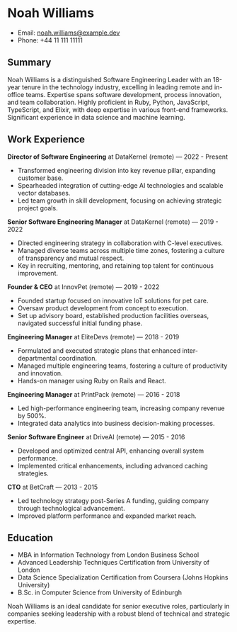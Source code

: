 # Noah Williams

- Email: noah.williams@example.dev
- Phone: +44 11 111 11111

## Summary

Noah Williams is a distinguished Software Engineering Leader with an 18-year tenure in the technology industry, excelling in leading remote and in-office teams. Expertise spans software development, process innovation, and team collaboration. Highly proficient in Ruby, Python, JavaScript, TypeScript, and Elixir, with deep expertise in various front-end frameworks. Significant experience in data science and machine learning.

## Work Experience

**Director of Software Engineering** at DataKernel (remote) — 2022 - Present

- Transformed engineering division into key revenue pillar, expanding customer base.
- Spearheaded integration of cutting-edge AI technologies and scalable vector databases.
- Led team growth in skill development, focusing on achieving strategic project goals.

**Senior Software Engineering Manager** at DataKernel (remote) — 2019 - 2022

- Directed engineering strategy in collaboration with C-level executives.
- Managed diverse teams across multiple time zones, fostering a culture of transparency and mutual respect.
- Key in recruiting, mentoring, and retaining top talent for continuous improvement.

**Founder & CEO** at InnovPet (remote) — 2019 - 2022

- Founded startup focused on innovative IoT solutions for pet care.
- Oversaw product development from concept to execution.
- Set up advisory board, established production facilities overseas, navigated successful initial funding phase.

**Engineering Manager** at EliteDevs (remote) — 2018 - 2019

- Formulated and executed strategic plans that enhanced inter-departmental coordination.
- Managed multiple engineering teams, fostering a culture of productivity and innovation.
- Hands-on manager using Ruby on Rails and React.

**Engineering Manager** at PrintPack (remote) — 2016 - 2018

- Led high-performance engineering team, increasing company revenue by 500%.
- Integrated data analytics into business decision-making processes.

**Senior Software Engineer** at DriveAI (remote) — 2015 - 2016

- Developed and optimized central API, enhancing overall system performance.
- Implemented critical enhancements, including advanced caching strategies.

**CTO** at BetCraft — 2013 - 2015

- Led technology strategy post-Series A funding, guiding company through technological advancement.
- Improved platform performance and expanded market reach.

## Education

- MBA in Information Technology from London Business School
- Advanced Leadership Techniques Certification from University of London
- Data Science Specialization Certification from Coursera (Johns Hopkins University)
- B.Sc. in Computer Science from University of Edinburgh

Noah Williams is an ideal candidate for senior executive roles, particularly in companies seeking leadership with a robust blend of technical and strategic expertise.
